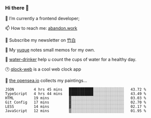 ### Hi there 👋

<!--
**Alfxjx/Alfxjx** is a ✨ _special_ ✨ repository because its `README.md` (this file) appears on your GitHub profile.

Here are some ideas to get you started:

- 🔭 I’m currently working on ...
- 🌱 I’m currently learning ...
- 👯 I’m looking to collaborate on ...
- 🤔 I’m looking for help with ...
- 💬 Ask me about ...
- 📫 How to reach me: ...
- 😄 Pronouns: ...
- ⚡ Fun fact: ...
-->
🔭  I’m currently a frontend developer;

📫  How to reach me: [abandon.work](https://www.abandon.work/)

🎉  Subscribe my newsletter on [竹白](https://alfxjx.zhubai.love/)

🌱  My [yuque](https://www.yuque.com/alfxjx) notes small memos for my own.

🥤  [water-drinker](https://weldingboys.vercel.app/water) help u count the cups of water for a healthy day.

🕑  [qlock-web](https://qlock-web.vercel.app) is a cool web clock app

🌊  [the opensea.io](https://opensea.io/assets/0x495f947276749ce646f68ac8c248420045cb7b5e/29433830147332339639115006737701029562687338063458078299874716625823015632897) collects my paintings...

<!--START_SECTION:waka-->

```text
JSON         4 hrs 45 mins   ███████████░░░░░░░░░░░░░░   43.72 %
TypeScript   4 hrs 44 mins   ███████████░░░░░░░░░░░░░░   43.49 %
HTML         19 mins         ▓░░░░░░░░░░░░░░░░░░░░░░░░   03.03 %
Git Config   17 mins         ▓░░░░░░░░░░░░░░░░░░░░░░░░   02.70 %
LESS         14 mins         ▓░░░░░░░░░░░░░░░░░░░░░░░░   02.17 %
JavaScript   12 mins         ▒░░░░░░░░░░░░░░░░░░░░░░░░   01.95 %
```

<!--END_SECTION:waka-->

